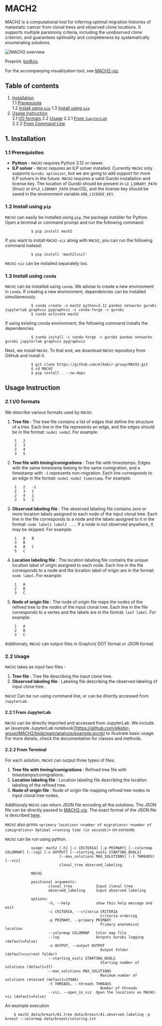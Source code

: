 # MACH2

MACH2 is a computational tool for inferring optimal migration histories of metastatic cancer from clonal trees and observed clone locations. It supports multiple parsimony criteria, including the *unobserved clone criterion*, and guarantees optimality and completeness by systematically enumerating solutions.  

![MACH2 overview](overview.png "MACH2")

Preprint: [bioRxiv](https://www.biorxiv.org/content/10.1101/2024.11.19.624301v2).  

For the accompanying visualization tool, see [MACH2-viz](https://github.com/elkebir-group/mach2-viz).  

## Table of contents

1. [Installation](#installation)  
        1.1 [Prerequisite](#prerequisite)  
        1.2 [Install using `pip`](#install-using-pip)
        1.3 [Install using `pip`](#install-using-conda)
2. [Usage instruction](#usage-instruction)  
        2.1 [I/O formats](#io-formats)
        2.2 [Usage](#usage)
                2.2.1 [From `JupyterLab`](#from-jupyterlab)  
                2.2.2 [From Command Line](#from-command-line)  

## 1. Installation

### 1.1 Prerequisites

- **Python** - `MACH2` requires Python 3.12 or newer.
- **ILP solver** - `MACH2` requires an ILP solver installed. Currently `MACH2` only supports `Gurobi optimizer`, but we are going to add support for more ILP solvers in the future. `MACH2` requires a valid Gurobi installation and license key. The location of Gurobi should be present in `LD_LIBRARY_PATH` (linux) or `DYLD_LIBRARY_PATH` (macOS), and the license key should be saved in the environment variable `GRB_LICENSE_KEY`.

### 1.2 Install using `pip`

`MACH2` can easily be installed using `pip`, the package installer for Python. Open a terminal or command prompt and run the following command:

                $ pip install mach2

If you want to install `MACH2-viz` along with `MACH2`, you can run the following command instead:

                $ pip install 'mach2[viz]' 

`MACH2-viz` can be installed separately too.

### 1.3 Install using `conda`

`MACH2` can be installed using `conda`. We advise to create a new environment in `conda`. If creating a new environment, dependencies can be installed simultaneously.

                $ conda create -n mach2 python=3.12 pandas networkx gurobi jupyterlab graphviz pygraphviz -c conda-forge -c gurobi
                $ conda activate mach2

If using existing conda environment, the following command installs the dependencies.

                $ conda install -c conda-forge -c gurobi pandas networkx gurobi jupyterlab graphviz pygraphviz

Next, we install `MACH2`. To that end, we download `MACH2` repository from GitHub and install it.

                $ git clone https://github.com/elkebir-group/MACH2.git
                $ cd MACH2
                $ pip install . --no-deps

## Usage Instruction

### 2.1 I/O formats

We describe various formats used by `MACH2`.

1. **Tree file** : The tree file contains a list of edges that define the structure of a tree. Each line in the file represents an edge, and the edges should be in the format: `node1 node2`. For example:

        1   2
        2   3
        2   4 
        3   5

2. **Tree file with timing/comigrations** : Tree file with timestamps. Edges with the same timestamp belong to the same comigration, and a timestamp with `-1` represents non-migration. Each line corresponds to an edge in the format: `node1 node2 timestamp`. For example:

        1   2   -1
        2   3   1
        2   4   1
        3   5   2

3. **Observed labeling file** : The observed labeling file contains zero or more location labels assigned to each node of the input clonal tree. Each line in the file corresponds to a node and the labels assigned to it in the format: `node label1 label2 ...`. If a node is not observed anywhere, it may be skipped. For example:

        1   A   B
        3   B
        4   A   C
        5   C

4. **Location labeling file** : The location labeling file contains the unique location label of origin assigned to each node. Each line in the file corresponds to a node and the location label of origin are in the format: `node label`. For example:

        1   A
        2   B
        3   C

5. **Node of origin file** : The node of origin file maps the nodes of the refined tree to the nodes of the input clonal tree. Each line in the file corresponds to a vertex and the labels are in the format: `leaf label`. For example:

        1   A
        2   B
        3   C
        
Additionaly, `MACH2` can output files in Graphviz DOT format or JSON format.

### 2.2 Usage

`MACH2` takes as input two files - 

1. **Tree file** : Tree file describing the input clone tree.
2. **Observed labeling file** : Labeling file describing the observed labeling of input clone tree.


`MACH2` Can be run using command line, or can be directly accessed from `JupyterLab`.

#### 2.2.1 From JupyterLab

`MACH2` can be directly imported and accessed from JupyterLab. 
We include an [example JupyterLab notebook][https://github.com/elkebir-group/MACH2/blob/main/analysis/example.ipynb] to illustrate basic usage.
For more details, check the documentation for classes and methods.


#### 2.2.2 From Terminal


For each solution, `MACH2` can output three types of files.

1. **Tree file with timing/comigrations** : Refined tree file with timestamps/comigrations.
2. **Location labeling file** : Location labeling file describing the location labeling of the refined tree.
3. **Node of origin file** : Node of origin file mapping refined tree nodes to input clonal tree nodes.

Additionaly `MACH2` can return JSON file encoding all the solutions. The JSON file can be directly passed to [MACH2-viz](https://github.com/elkebir-group/mach2-viz). The exact format of the JSON file is described [here](https://github.com/elkebir-group/mach2-viz/README.md).

`MACH2` also prints `<primary location> <number of migrations> <number of comigrations> Optimal <running time (in seconds)>` on console.

`MACH2` can be run using python.

                usage: mach2 [-h] [-c CRITERIA] [-p PRIMARY] [--colormap COLORMAP] [--log] [-o OUTPUT] [--starting_nsols STARTING_NSOLS]
                             [--max_solutions MAX_SOLUTIONS] [-t THREADS] [--viz]
                             clonal_tree observed_labeling

                MACH2

                positional arguments:
                        clonal_tree           Input clonal tree
                        observed_labeling     Input observed labeling

                options:
                        -h, --help            show this help message and exit
                        -c CRITERIA, --criteria CRITERIA
                                                Criteria ordering
                        -p PRIMARY, --primary PRIMARY
                                                Primary anatomical location
                        --colormap COLORMAP   Color map file
                        --log                 Outputs Gurobi logging (default=False)
                        -o OUTPUT, --output OUTPUT
                                                Output folder (default=current folder)
                        --starting_nsols STARTING_NSOLS
                                                Starting number of solutions (default=37)
                        --max_solutions MAX_SOLUTIONS
                                                Maximum number of solutions retained (default=37888)
                        -t THREADS, --threads THREADS
                                                Number of threads
                        --viz, --open_in_viz  Open the locations on MACH2-viz (default=False)

An example execution

        $ mach2 data/breast/A1.tree data/breast/A1.observed.labeling -p breast --colormap data/breast/coloring.txt
        

